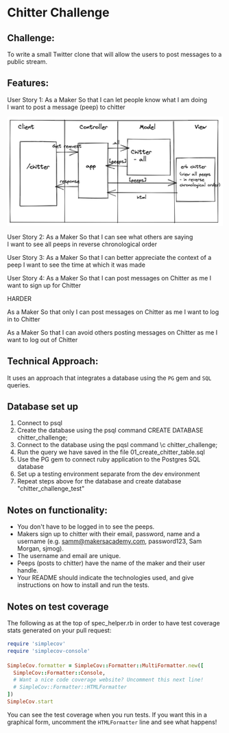 Chitter Challenge
=================

Challenge:
-------

To write a small Twitter clone that will allow the users to post messages to a public stream.

Features:
-------

User Story 1:
As a Maker
So that I can let people know what I am doing  
I want to post a message (peep) to chitter

<img src="chitter_challenge _ model_1.png">

User Story 2:
As a Maker
So that I can see what others are saying  
I want to see all peeps in reverse chronological order

User Story 3:
As a Maker
So that I can better appreciate the context of a peep
I want to see the time at which it was made

User Story 4:
As a Maker
So that I can post messages on Chitter as me
I want to sign up for Chitter

HARDER

As a Maker
So that only I can post messages on Chitter as me
I want to log in to Chitter

As a Maker
So that I can avoid others posting messages on Chitter as me
I want to log out of Chitter


Technical Approach:
-----

It uses an approach that integrates a database using the `PG` gem and `SQL` queries. 

## Database set up
1) Connect to psql
2) Create the database using the psql command CREATE DATABASE chitter_challenge;
3) Connect to the database using the pqsl command \c chitter_challenge;
4) Run the query we have saved in the file 01_create_chitter_table.sql
5) Use the PG gem to connect ruby application to the Postgres SQL database
6) Set up a testing environment separate from the dev environment
7) Repeat steps above for the database and create database "chitter_challenge_test"

Notes on functionality:
------

* You don't have to be logged in to see the peeps.
* Makers sign up to chitter with their email, password, name and a username (e.g. samm@makersacademy.com, password123, Sam Morgan, sjmog).
* The username and email are unique.
* Peeps (posts to chitter) have the name of the maker and their user handle.
* Your README should indicate the technologies used, and give instructions on how to install and run the tests.


Notes on test coverage
----------------------

The following as at the top of spec_helper.rb in order to have test coverage stats generated
on your pull request:

```ruby
require 'simplecov'
require 'simplecov-console'

SimpleCov.formatter = SimpleCov::Formatter::MultiFormatter.new([
  SimpleCov::Formatter::Console,
  # Want a nice code coverage website? Uncomment this next line!
  # SimpleCov::Formatter::HTMLFormatter
])
SimpleCov.start
```

You can see the test coverage when you run tests. If you want this in a graphical form, uncomment the `HTMLFormatter` line and see what happens!
